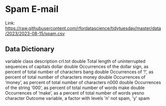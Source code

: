 # Spam E-mail
Link: https://raw.githubusercontent.com/rfordatascience/tidytuesday/master/data/2023/2023-08-15/spam.csv

## Data Dictionary
variable	 class	      description
crl.tot	   double	      Total length of uninterrupted sequences of capitals
dollar	   double	      Occurrences of the dollar sign, as percent of total number of characters
bang	     double	      Occurrences of ‘!’, as percent of total number of characters
money	     double	      Occurrences of ‘money’, as percent of total number of characters
n000	     double	      Occurrences of the string ‘000’, as percent of total number of words
make	     double	      Occurrences of ‘make’, as a percent of total number of words
yesno	     character	  Outcome variable, a factor with levels 'n' not spam, 'y' spam
